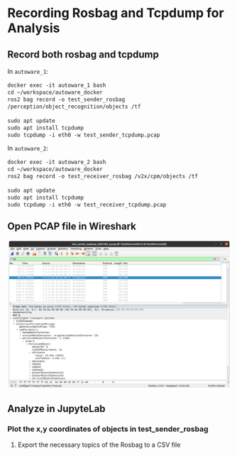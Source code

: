 # Recording Rosbag and Tcpdump for Analysis

## Record both rosbag and tcpdump

In `autoware_1`:
```
docker exec -it autoware_1 bash
cd ~/workspace/autoware_docker
ros2 bag record -o test_sender_rosbag /perception/object_recognition/objects /tf

sudo apt update
sudo apt install tcpdump
sudo tcpdump -i eth0 -w test_sender_tcpdump.pcap
```

In `autoware_2`:
```
docker exec -it autoware_2 bash
cd ~/workspace/autoware_docker
ros2 bag record -o test_receiver_rosbag /v2x/cpm/objects /tf

sudo apt update
sudo apt install tcpdump
sudo tcpdump -i eth0 -w test_receiver_tcpdump.pcap
```

## Open PCAP file in Wireshark

![](./wireshark_awv2x.png)

## Analyze in JupyteLab

### Plot the x,y coordinates of objects in test_sender_rosbag

1. Export the necessary topics of the Rosbag to a CSV file